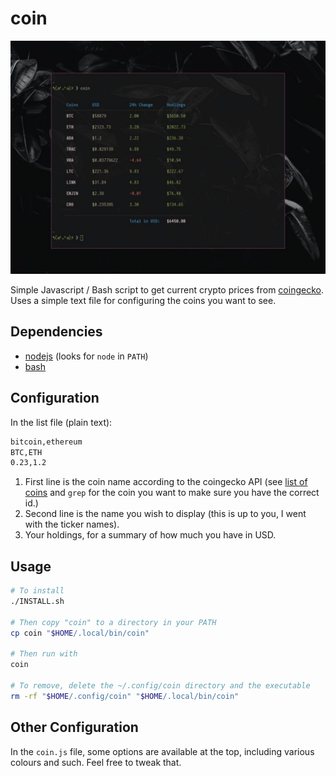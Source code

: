 # coin

![Screen shot](https://raw.githubusercontent.com/astridlyre/coin/main/picture.jpg)

Simple Javascript / Bash script to get current crypto prices from [coingecko](https://www.coingecko.com/). Uses a simple text file for configuring the coins you want to see.

## Dependencies

- [nodejs](https://nodejs.org/en/) (looks for `node` in `PATH`)
- [bash](https://www.gnu.org/software/bash/)

## Configuration

In the list file (plain text):

```txt
bitcoin,ethereum
BTC,ETH
0.23,1.2
```

1. First line is the coin name according to the coingecko API (see [list of coins](https://api.coingecko.com/api/v3/coins/list) and `grep` for the coin you want to make sure you have the correct id.)
2. Second line is the name you wish to display (this is up to you, I went with the ticker
   names).
3. Your holdings, for a summary of how much you have in USD.

## Usage

```bash
# To install
./INSTALL.sh

# Then copy "coin" to a directory in your PATH
cp coin "$HOME/.local/bin/coin"

# Then run with
coin

# To remove, delete the ~/.config/coin directory and the executable
rm -rf "$HOME/.config/coin" "$HOME/.local/bin/coin"
```

## Other Configuration

In the `coin.js` file, some options are available at the top, including various colours
and such. Feel free to tweak that.
